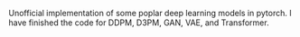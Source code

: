 Unofficial implementation of some poplar deep learning models in pytorch.
I have finished the code for DDPM, D3PM, GAN, VAE, and Transformer.